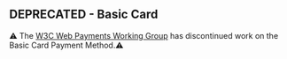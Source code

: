 
## DEPRECATED - Basic Card

⚠️ The [W3C Web Payments Working Group](https://www.w3.org/Payments/WG/) has discontinued work on the Basic Card Payment Method.⚠️

